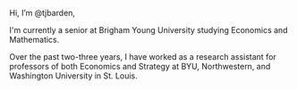 Hi, I’m @tjbarden,

I'm currently a senior at Brigham Young University studying Economics and Mathematics. 

Over the past two-three years, I have worked as a research assistant for professors of both Economics and Strategy at 
BYU, Northwestern, and Washington University in St. Louis. 




